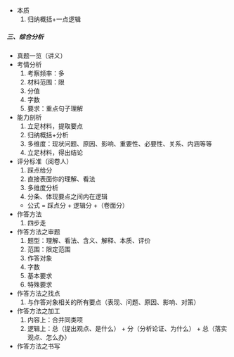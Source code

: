 - 本质
	1. 归纳概括+一点逻辑
##### 三、综合分析
- 真题一览（讲义）
- 考情分析
	1. 考察频率：多
	1. 材料范围：限
	1. 分值
	1. 字数
	1. 要求：重点句子理解
- 能力剖析	
	1. 立足材料，提取要点
	1. 归纳概括+分析
	1. 多维度：现状问题、原因、影响、重要性、必要性、关系、内涵等等
	1. 立足材料，得出结论
- 评分标准（阅卷人）
	1. 踩点给分
	1. 直接表面你的理解、看法
	1. 多维度分析
	1. 分条、体现要点之间内在逻辑
	- 公式 = 踩点分 + 逻辑分 +（卷面分）
- 作答方法
	1. 四步走
- 作答方法之审题
	1. 题型：理解、看法、含义、解释、本质、评价
	1. 范围：限定范围
	1. 作答对象
	1. 字数
	1. 基本要求
	1. 特殊要求
- 作答方法之找点
	1. 与作答对象相关的所有要点（表现、问题、原因、影响、对策）	
- 作答方法之加工
	1. 内容上：合并同类项
	1. 逻辑上：总（提出观点、是什么） + 分（分析论证、为什么） + 总（落实观点、怎么办）
- 作答方法之书写	